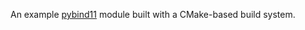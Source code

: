 An example [pybind11](https://github.com/pybind/pybind11) module built with a CMake-based build system.